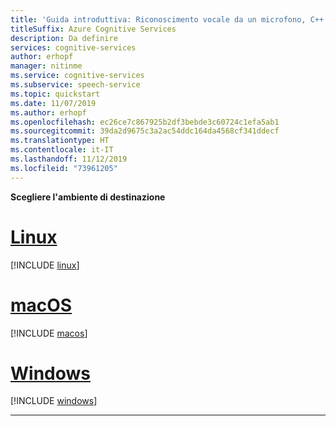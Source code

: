 ```yaml
---
title: 'Guida introduttiva: Riconoscimento vocale da un microfono, C++ - Servizio Voce'
titleSuffix: Azure Cognitive Services
description: Da definire
services: cognitive-services
author: erhopf
manager: nitinme
ms.service: cognitive-services
ms.subservice: speech-service
ms.topic: quickstart
ms.date: 11/07/2019
ms.author: erhopf
ms.openlocfilehash: ec26ce7c867925b2df3bebde3c60724c1efa5ab1
ms.sourcegitcommit: 39da2d9675c3a2ac54ddc164da4568cf341ddecf
ms.translationtype: HT
ms.contentlocale: it-IT
ms.lasthandoff: 11/12/2019
ms.locfileid: "73961205"
---
```

**Scegliere l'ambiente di destinazione**

# <a name="linuxtablinux"></a>[Linux](#tab/linux)

[!INCLUDE [linux](./linux.md)]

# <a name="macostabmacos"></a>[macOS](#tab/MacOS)

[!INCLUDE [macos](./macos.md)]

# <a name="windowstabwindows"></a>[Windows](#tab/Windows)

[!INCLUDE [windows](./windows.md)]

***